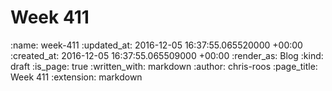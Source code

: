 Week 411
========

<!-- add content here -->

:name: week-411
:updated_at: 2016-12-05 16:37:55.065520000 +00:00
:created_at: 2016-12-05 16:37:55.065509000 +00:00
:render_as: Blog
:kind: draft
:is_page: true
:written_with: markdown
:author: chris-roos
:page_title: Week 411
:extension: markdown
